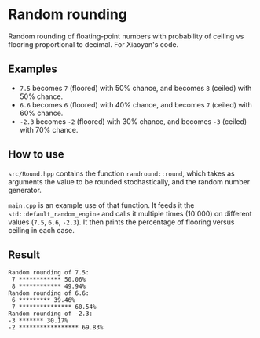 # Random rounding
Random rounding of floating-point numbers with probability of ceiling vs flooring proportional to decimal. For Xiaoyan's code.

## Examples

- `7.5` becomes `7` (floored) with 50% chance, and becomes `8` (ceiled) with 50% chance.
- `6.6` becomes `6` (floored) with 40% chance, and becomes `7` (ceiled) with 60% chance.
- `-2.3` becomes `-2` (floored) with 30% chance, and becomes `-3` (ceiled) with 70% chance.

## How to use

`src/Round.hpp` contains the function `randround::round`, which takes as arguments the value to be rounded stochastically, and the random number generator.

`main.cpp` is an example use of that function. It feeds it the `std::default_random_engine` and calls it multiple times (10'000) on different values (`7.5`, `6.6`, `-2.3`). It then prints the percentage of flooring versus ceiling in each case.

## Result

```shell
Random rounding of 7.5:  
 7 ************ 50.06%  
 8 ************ 49.94%  
Random rounding of 6.6:  
 6 ********* 39.46%  
 7 *************** 60.54%  
Random rounding of -2.3:  
-3 ******* 30.17%  
-2 ***************** 69.83%  
```
